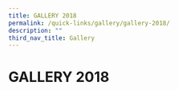 ```yaml
---
title: GALLERY 2018
permalink: /quick-links/gallery/gallery-2018/
description: ""
third_nav_title: Gallery
---
```

# GALLERY 2018